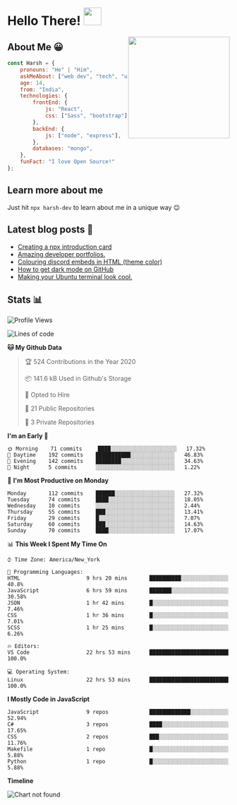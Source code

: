 # Hello There! <img src="https://media.giphy.com/media/hvRJCLFzcasrR4ia7z/giphy.gif" width="40px"></a>

<img align='right' src="https://media.giphy.com/media/M9gbBd9nbDrOTu1Mqx/giphy.gif" width="230">


## About Me :grinning:

```javascript
const Harsh = {
    pronouns: "He" | "Him",
    askMeAbout: ["web dev", "tech", "unity"],
    age: 14,
    from: "India",
    technologies: {
        frontEnd: {
            js: "React",
            css: ["Sass", "bootstrap"]
        },
        backEnd: {
            js: ["node", "express"],
        },
        databases: "mongo",
    },
    funFact: "I love Open Source!"
};
```

## Learn more about me

Just hit `npx harsh-dev` to learn about me in a unique way :wink:

## Latest blog posts :book:
<!-- BLOG-POST-LIST:START -->
- [Creating a npx introduction card](https://dev.to/harshhhdev/creating-a-npx-introduction-card-782)
- [Amazing developer portfolios.](https://dev.to/harshhhdev/amazing-developer-portfolios-1fh3)
- [Colouring discord embeds in HTML (theme color)](https://dev.to/harshhhdev/colouring-discord-embeds-in-html-theme-color-2kio)
- [How to get dark mode on GitHub](https://dev.to/harshhhdev/dark-mode-on-github-free-n-simple-562j)
- [Making your Ubuntu terminal look cool.](https://dev.to/harshhhdev/making-your-linux-terminal-look-cool-535n)
<!-- BLOG-POST-LIST:END -->


## Stats :bar_chart:

<!--START_SECTION:waka-->
![Profile Views](http://img.shields.io/badge/Profile%20Views-18-blue)

![Lines of code](https://img.shields.io/badge/From%20Hello%20World%20I%27ve%20Written-16.7%20million%20lines%20of%20code-blue)

**🐱 My Github Data** 

> 🏆 524 Contributions in the Year 2020
 > 
> 📦 141.6 kB Used in Github's Storage 
 > 
> 💼 Opted to Hire
 > 
> 📜 21 Public Repositories
 > 
> 🔑 3 Private Repositories 

**I'm an Early 🐤** 

```text
🌞 Morning    71 commits     ████░░░░░░░░░░░░░░░░░░░░░   17.32% 
🌆 Daytime    192 commits    ███████████░░░░░░░░░░░░░░   46.83% 
🌃 Evening    142 commits    ████████░░░░░░░░░░░░░░░░░   34.63% 
🌙 Night      5 commits      ░░░░░░░░░░░░░░░░░░░░░░░░░   1.22%

```
📅 **I'm Most Productive on Monday** 

```text
Monday       112 commits    ██████░░░░░░░░░░░░░░░░░░░   27.32% 
Tuesday      74 commits     ████░░░░░░░░░░░░░░░░░░░░░   18.05% 
Wednesday    10 commits     ░░░░░░░░░░░░░░░░░░░░░░░░░   2.44% 
Thursday     55 commits     ███░░░░░░░░░░░░░░░░░░░░░░   13.41% 
Friday       29 commits     █░░░░░░░░░░░░░░░░░░░░░░░░   7.07% 
Saturday     60 commits     ███░░░░░░░░░░░░░░░░░░░░░░   14.63% 
Sunday       70 commits     ████░░░░░░░░░░░░░░░░░░░░░   17.07%

```


📊 **This Week I Spent My Time On** 

```text
⌚︎ Time Zone: America/New_York

💬 Programming Languages: 
HTML                     9 hrs 20 mins       ██████████░░░░░░░░░░░░░░░   40.8% 
JavaScript               6 hrs 59 mins       ███████░░░░░░░░░░░░░░░░░░   30.58% 
JSON                     1 hr 42 mins        █░░░░░░░░░░░░░░░░░░░░░░░░   7.46% 
CSS                      1 hr 36 mins        █░░░░░░░░░░░░░░░░░░░░░░░░   7.01% 
SCSS                     1 hr 25 mins        █░░░░░░░░░░░░░░░░░░░░░░░░   6.26%

🔥 Editors: 
VS Code                  22 hrs 53 mins      █████████████████████████   100.0%

💻 Operating System: 
Linux                    22 hrs 53 mins      █████████████████████████   100.0%

```

**I Mostly Code in JavaScript** 

```text
JavaScript               9 repos             █████████████░░░░░░░░░░░░   52.94% 
C#                       3 repos             ████░░░░░░░░░░░░░░░░░░░░░   17.65% 
CSS                      2 repos             ███░░░░░░░░░░░░░░░░░░░░░░   11.76% 
Makefile                 1 repo              █░░░░░░░░░░░░░░░░░░░░░░░░   5.88% 
Python                   1 repo              █░░░░░░░░░░░░░░░░░░░░░░░░   5.88%

```


**Timeline**

![Chart not found](https://github.com/harshhhdev/harshhhdev/blob/master/charts/bar_graph.png) 


<!--END_SECTION:waka-->

